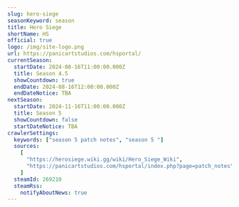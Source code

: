 ```yaml
---
slug: hero-siege
seasonKeyword: season
title: Hero Siege
shortName: HS
official: true
logo: /img/site-logo.png
url: https://panicartstudios.com/hsportal/
currentSeason:
  startDate: 2024-08-16T11:00:00.000Z
  title: Season 4.5
  showCountdown: true
  endDate: 2024-08-16T12:00:00.000Z
  endDateNotice: TBA
nextSeason:
  startDate: 2024-11-16T11:00:00.000Z
  title: Season 5
  showCountdown: false
  startDateNotice: TBA
crawlerSettings:
  keywords: ["season 5 patch notes", "season 5 "]
  sources:
    [
      "https://herosiege.wiki.gg/wiki/Hero_Siege_Wiki",
      "https://panicartstudios.com/hsportal/index.php?page=patch_notes",
    ]
  steamId: 269210
  steamRss:
    notifyAboutNews: true
---
```

